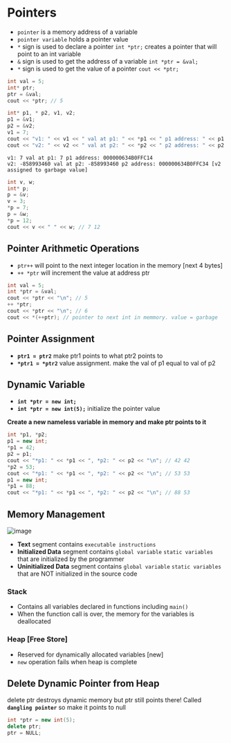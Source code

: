# Pointers
- `pointer` is a memory address of a variable
- `pointer variable` holds a pointer value
- `*` sign is used to declare a pointer `int *ptr;` creates a pointer that will point to an int variable
- `&` sign is used to get the address of a variable `int *ptr = &val;`
- `*` sign is used to get the value of a pointer `cout << *ptr;`

```cpp
int val = 5;
int* ptr;
ptr = &val;
cout << *ptr; // 5
```
```cpp
int* p1, * p2, v1, v2;
p1 = &v1;
p2 = &v2;
v1 = 7;
cout << "v1: " << v1 << " val at p1: " << *p1 << " p1 address: " << p1 << "\n";
cout << "v2: " << v2 << " val at p2: " << *p2 << " p2 address: " << p2 << "\n";
```
```
v1: 7 val at p1: 7 p1 address: 000000634B0FFC14
v2: -858993460 val at p2: -858993460 p2 address: 000000634B0FFC34 [v2 assigned to garbage value]
```
```cpp
int v, w;
int* p;
p = &v;
v = 3;
*p = 7;
p = &w;
*p = 12;
cout << v << " " << w; // 7 12
```


## Pointer Arithmetic Operations
- `ptr++` will point to the next integer location in the memory [next 4 bytes]
- `++ *ptr` will increment the value at address ptr
```cpp
int val = 5;
int *ptr = &val;
cout << *ptr << "\n"; // 5
++ *ptr;
cout << *ptr << "\n"; // 6
cout << *(++ptr); // pointer to next int in memmory. value = garbage
```

## Pointer Assignment
- **`ptr1 = ptr2`** make ptr1 points to what ptr2 points to
- **`*ptr1 = *ptr2`** value assignment. make the val of p1 equal to val of p2

## Dynamic Variable
- **`int *ptr = new int;`**
- **`int *ptr = new int(5);`** initialize the pointer value
  
**Create a new nameless variable in memory and make ptr points to it**
```cpp
int *p1, *p2;
p1 = new int;
*p1 = 42;
p2 = p1;
cout << "*p1: " << *p1 << ", *p2: " << p2 << "\n"; // 42 42
*p2 = 53;
cout << "*p1: " << *p1 << ", *p2: " << p2 << "\n"; // 53 53
p1 = new int;
*p1 = 88;
cout << "*p1: " << *p1 << ", *p2: " << p2 << "\n"; // 88 53
```

## Memory Management
![image](https://github.com/Abdelrhman-Sayed70/Data_Structures/assets/99830416/810e9e05-9fe6-4f41-bb96-d3a122055f38)
- **Text** segment contains `executable instructions`
- **Initialized Data** segment contains `global variable` `static variables` that are initialized by the programmer
- **Uninitialized Data** segment contains `global variable` `static variables` that are NOT initialized in the source code

### Stack
- Contains all variables declared in functions including `main()`
- When the function call is over, the memory for the variables is deallocated

### Heap [Free Store]
- Reserved for dynamically allocated variables [new]
- `new` operation fails when heap is complete


## Delete Dynamic Pointer from Heap
delete ptr destroys dynamic memory but ptr still points there! Called **`dangling pointer`** so make it points to null
```cpp
int *ptr = new int(5);
delete ptr;
ptr = NULL;
```

